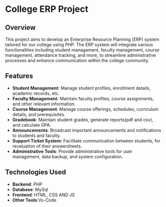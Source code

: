 # College ERP Project

## Overview
This project aims to develop an Enterprise Resource Planning (ERP) system tailored for our college using PHP. The ERP system will integrate various functionalities including student management, faculty management, course management, attendance tracking, and more, to streamline administrative processes and enhance communication within the college community.

## Features
- **Student Management**: Manage student profiles, enrollment details, academic records, etc.
- **Faculty Management**: Maintain faculty profiles, course assignments, and other relevant information.
- **Course Management**: Manage course offerings, schedules, curriculum details, and prerequisites.
- **Gradebook**: Maintain student grades, generate reports(pdf and csv), and calculate GPA.
- **Announcements**: Broadcast important announcements and notifications to students and faculty.
- **Support Ticket System**: Facilitate communication between students, for revaluation of their answersheets.
- **Administrative Tools**: Provide administrative tools for user management, data backup, and system configuration.

## Technologies Used
- **Backend**: PHP
- **Database**: MySql
- **Frontend**: HTML, CSS AND JS
- **Other Tools**:Vs-Code

